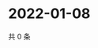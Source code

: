 # 2022-01-08

共 0 条

<!-- BEGIN WEIBO -->
<!-- 最后更新时间 Sat Jan 08 2022 01:21:47 GMT+0800 (China Standard Time) -->

<!-- END WEIBO -->
